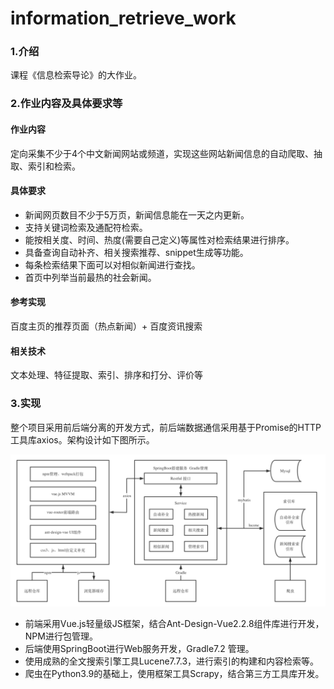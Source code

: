 # information_retrieve_work

### 1.介绍
课程《信息检索导论》的大作业。
### 2.作业内容及具体要求等
#### 作业内容
定向采集不少于4个中文新闻网站或频道，实现这些网站新闻信息的自动爬取、抽取、索引和检索。
#### 具体要求 
- 新闻网页数目不少于5万页，新闻信息能在一天之内更新。
- 支持关键词检索及通配符检索。
- 能按相关度、时间、热度(需要自己定义)等属性对检索结果进行排序。
- 具备查询自动补齐、相关搜索推荐、snippet生成等功能。
- 每条检索结果下面可以对相似新闻进行查找。
- 首页中列举当前最热的社会新闻。
#### 参考实现
百度主页的推荐页面（热点新闻）+ 百度资讯搜索
#### 相关技术
文本处理、特征提取、索引、排序和打分、评价等

### 3.实现
整个项目采用前后端分离的开发方式，前后端数据通信采用基于Promise的HTTP工具库axios。架构设计如下图所示。

![](./docs/design.png)

- 前端采用Vue.js轻量级JS框架，结合Ant-Design-Vue2.2.8组件库进行开发，NPM进行包管理。
- 后端使用SpringBoot进行Web服务开发，Gradle7.2 管理。
- 使用成熟的全文搜索引擎工具Lucene7.7.3，进行索引的构建和内容检索等。
- 爬虫在Python3.9的基础上，使用框架工具Scrapy，结合第三方工具库开发。

